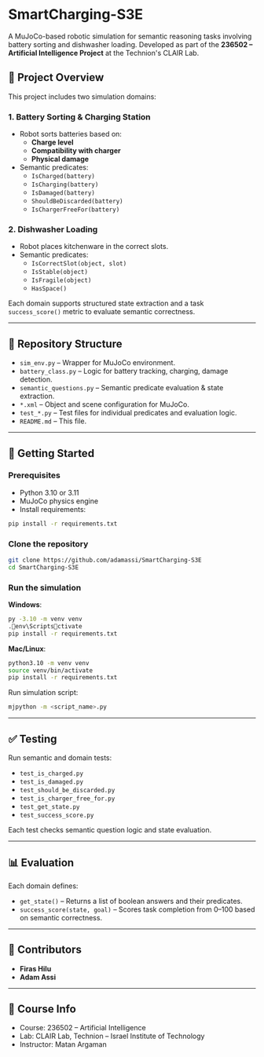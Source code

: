 
# SmartCharging-S3E

A MuJoCo-based robotic simulation for semantic reasoning tasks involving battery sorting and dishwasher loading. Developed as part of the **236502 – Artificial Intelligence Project** at the Technion's CLAIR Lab.

## 🔧 Project Overview

This project includes two simulation domains:

### 1. **Battery Sorting & Charging Station**
- Robot sorts batteries based on:
  - **Charge level**
  - **Compatibility with charger**
  - **Physical damage**
- Semantic predicates:
  - `IsCharged(battery)`
  - `IsCharging(battery)`
  - `IsDamaged(battery)`
  - `ShouldBeDiscarded(battery)`
  - `IsChargerFreeFor(battery)`

### 2. **Dishwasher Loading**
- Robot places kitchenware in the correct slots.
- Semantic predicates:
  - `IsCorrectSlot(object, slot)`
  - `IsStable(object)`
  - `IsFragile(object)`
  - `HasSpace()`

Each domain supports structured state extraction and a task `success_score()` metric to evaluate semantic correctness.

---

## 📁 Repository Structure

- `sim_env.py` – Wrapper for MuJoCo environment.
- `battery_class.py` – Logic for battery tracking, charging, damage detection.
- `semantic_questions.py` – Semantic predicate evaluation & state extraction.
- `*.xml` – Object and scene configuration for MuJoCo.
- `test_*.py` – Test files for individual predicates and evaluation logic.
- `README.md` – This file.

---

## 🚀 Getting Started

### Prerequisites

- Python 3.10 or 3.11
- MuJoCo physics engine
- Install requirements:

```bash
pip install -r requirements.txt
```

### Clone the repository

```bash
git clone https://github.com/adamassi/SmartCharging-S3E
cd SmartCharging-S3E
```

### Run the simulation

**Windows**:

```bash
py -3.10 -m venv venv
.env\Scriptsctivate
pip install -r requirements.txt
```

**Mac/Linux**:

```bash
python3.10 -m venv venv
source venv/bin/activate
pip install -r requirements.txt
```

Run simulation script:
```bash
mjpython -m <script_name>.py
```

---

## ✅ Testing

Run semantic and domain tests:
- `test_is_charged.py`
- `test_is_damaged.py`
- `test_should_be_discarded.py`
- `test_is_charger_free_for.py`
- `test_get_state.py`
- `test_success_score.py`

Each test checks semantic question logic and state evaluation.

---

## 📊 Evaluation

Each domain defines:
- `get_state()` – Returns a list of boolean answers and their predicates.
- `success_score(state, goal)` – Scores task completion from 0–100 based on semantic correctness.

---

## 👥 Contributors

- **Firas Hilu**
- **Adam Assi**

---

## 🏫 Course Info

- Course: 236502 – Artificial Intelligence
- Lab: CLAIR Lab, Technion – Israel Institute of Technology
- Instructor: Matan Argaman
